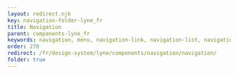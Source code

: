 ```yaml
---
layout: redirect.njk
key: navigation-folder-lyne_fr
title: Navigation
parent: components-lyne_fr
keywords: navigation, menu, navigation-link, navigation-list, navigation-marker, navigation-section
order: 270
redirect: /fr/design-system/lyne/components/navigation/navigation/
folder: true
---
```

